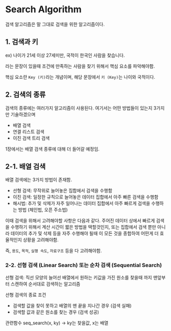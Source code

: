 # Search Algorithm

검색 알고리즘은 말 그대로 검색을 위한 알고리즘이다.

## 1. 검색과 키

ex) 나이가 21세 이상 27세미만, 국적이 한국인 사람을 찾습니다. 

라는 문장이 있을때 조건에 만족하는 사람을 찾기 위해서 핵심 요소를 파악해야함.

핵심 요소란 `Key (키)`라는 개념이며, 해당 문장에서 `키 (Key)`는 나이와 국적이다.


## 2. 검색의 종류

검색의 종류에는 여러가지 알고리즘이 사용된다. 여기서는 어떤 방법들이 있는지 3가지만 기술하겠으며

- 배열 검색
- 연결 리스트 검색
- 이진 검색 트리 검색

1장에서는 배열 검색 종류에 대해 더 들어갈 예정임.

## 2-1. 배열 검색

배열 검색에는 3가지 방법이 존재함.

- 선형 검색: 무작위로 늘어놓은 집합에서 검색을 수행함
- 이진 검색: 일정한 규칙으로 늘어놓은 데이터 집합에서 아주 빠른 검색을 수행함
- 해시법: 추가 및 삭제가 자주 일어나는 데이터 집합에서 아주 빠르게 검색을 수행하는 방법 (체인법, 오픈 주소법)

이때 검색을 위해서 고려해야할 사항은 다음과 같다. 주어진 데이터 상에서 빠르게 검색을 수행하기 위해서 계산 시간이 짧은 방법을 택할것인지, 또는 집합에서 검색 뿐만 아니라 데이터의 추가 및 삭제 등을 자주 수행해야 될때 이 모든 것을 종합하여 어떤게 더 효율적인지 상황을 고려해야함.

즉, `용도`, `목적`, `실행 속도`, `자료구조` 등을 다 고려해야함.

### 2-2. 선형 검색 (Linear Search) 또는 순차 검색 (Sequential Search)

선형 검색: 직선 모양의 늘어선 배열에서 원하는 키값을 가진 원소를 찾을때 까지 맨앞부터 스캔하여 순서대로 검색하는 알고리즘

선형 검색의 종료 조건

- 검색할 값을 찾이 못하고 배열의 맨 끝을 지나간 경우 (검색 실패)
- 검색할 값과 같은 원소를 찾는 경우 (검색 성공)

관련함수
seq_search(x, ky) -> ky는 찾을값, x는 배열
